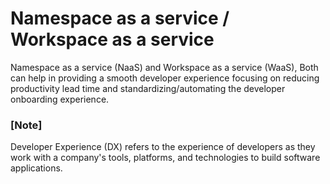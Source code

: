 # Namespace as a service / Workspace as a service

Namespace as a service (NaaS) and Workspace as a service (WaaS), Both can help in providing a smooth developer experience focusing on reducing productivity lead time and standardizing/automating the developer onboarding experience.
### [Note]
Developer Experience (DX) refers to the experience of developers as they work with a company's tools, platforms, and technologies to build software applications.
